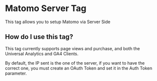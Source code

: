 # Matomo Server Tag

This tag allows you to setup Matomo via Server Side

## How do I use this tag?

This tag currently supports page views and purchase, and both the Universal Analytics and GA4 Clients.

By default, the IP sent is the one of the server, if you want to have the correct one, you must create an OAuth Token and set it in the Auth Token parameter.
